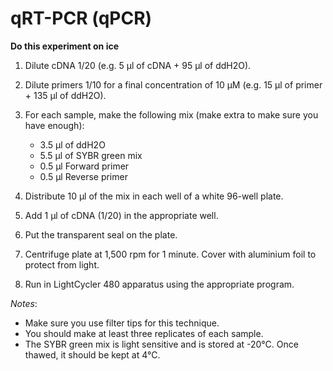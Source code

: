 # qRT-PCR (qPCR)

**Do this experiment on ice**

1.	Dilute cDNA 1/20 (e.g. 5 μl of cDNA + 95 μl of ddH2O). 
2.	Dilute primers 1/10 for a final concentration of 10 μM (e.g. 15 μl of primer + 135 μl of ddH2O). 
3.	For each sample, make the following mix (make extra to make sure you have enough):

	- 3.5 μl of ddH2O
	- 5.5 μl of SYBR green mix
	- 0.5 μl Forward primer
	- 0.5 μl Reverse primer

4.	Distribute 10 μl of the mix in each well of a white 96-well plate.
5.	Add 1 μl of cDNA (1/20) in the appropriate well. 
6.	Put the transparent seal on the plate.
7.	Centrifuge plate at 1,500 rpm for 1 minute. Cover with aluminium foil to protect from light. 
8.	Run in LightCycler 480 apparatus using the appropriate program. 

*Notes*:
- Make sure you use filter tips for this technique.
- You should make at least three replicates of each sample.
- The SYBR green mix is light sensitive and is stored at -20°C. Once thawed, it should be kept at  4°C.

